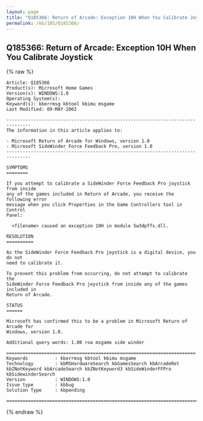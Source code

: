 ```yaml
---
layout: page
title: "Q185366: Return of Arcade: Exception 10H When You Calibrate Joystick"
permalink: /kb/185/Q185366/
---
```


## Q185366: Return of Arcade: Exception 10H When You Calibrate Joystick

{% raw %}

	Article: Q185366
	Product(s): Microsoft Home Games
	Version(s): WINDOWS:1.0
	Operating System(s): 
	Keyword(s): kberrmsg kbtool kbimu msgame
	Last Modified: 09-MAY-2002
	
	-------------------------------------------------------------------------------
	The information in this article applies to:
	
	- Microsoft Return of Arcade for Windows, version 1.0 
	- Microsoft SideWinder Force Feedback Pro, version 1.0 
	-------------------------------------------------------------------------------
	
	SYMPTOMS
	========
	
	If you attempt to calibrate a SideWinder Force Feedback Pro joystick from inside
	any of the games included in Return of Arcade, you receive the following error
	message when you click Properties in the Game Controllers tool in Control
	Panel:
	
	  <filename> caused an exception 10H in module Sw3dpffs.dll.
	
	RESOLUTION
	==========
	
	As the SideWinder Force Feedback Pro joystick is a digital device, you do not
	need to calibrate it.
	
	To prevent this problem from occurring, do not attempt to calibrate the
	SideWinder Force Feedback Pro joystick from inside any of the games included in
	Return of Arcade.
	
	STATUS
	======
	
	Microsoft has confirmed this to be a problem in Microsoft Return of Arcade for
	Windows, version 1.0.
	
	Additional query words: 1.00 roa msgame side winder
	
	======================================================================
	Keywords          : kberrmsg kbtool kbimu msgame 
	Technology        : kbMSHardwareSearch kbGamesSearch kbArcadeRet kbZNotKeyword kbArcadeSearch kbZNotKeyword3 kbSideWinderFFPro kbSidewinderSearch
	Version           : WINDOWS:1.0
	Issue type        : kbbug
	Solution Type     : kbpending
	
	=============================================================================
	

{% endraw %}
